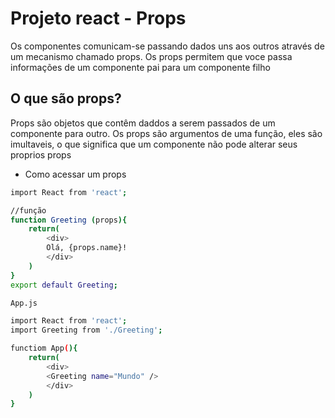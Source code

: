 # Projeto react - Props

Os componentes comunicam-se passando dados uns aos outros através de um mecanismo chamado props. Os props permitem que voce passa informações de um componente pai para um componente filho

## O que são props?

Props são objetos que contêm daddos a serem passados de um componente para outro. Os props são argumentos de uma função, eles são imultaveis, o que significa que um componente não pode alterar seus proprios props

- Como acessar um props

``` bash
import React from 'react';

//função 
function Greeting (props){
    return(
        <div>
        Olá, {props.name}!
        </div>
    )
}
export default Greeting;

App.js

import React from 'react';
import Greeting from './Greeting';

functiom App(){
    return(
        <div>
        <Greeting name="Mundo" />
        </div>
    )
}
```
